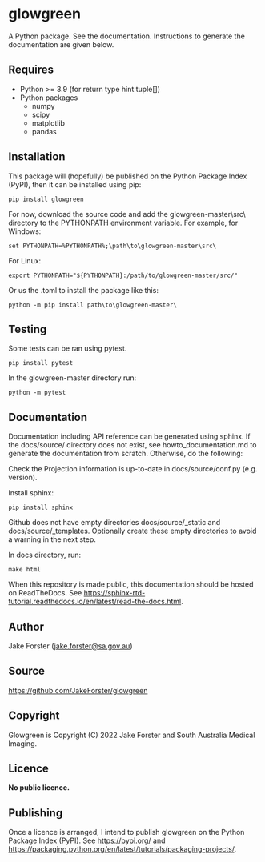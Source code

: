 # glowgreen
A Python package. See the documentation.
Instructions to generate the documentation are given below. 

## Requires
- Python >= 3.9 (for return type hint tuple[])
- Python packages
    - numpy
    - scipy
    - matplotlib
    - pandas

## Installation
This package will (hopefully) be published on the Python Package Index (PyPI), then it can be installed using pip:

    pip install glowgreen

For now, download the source code and add the glowgreen-master\src\ directory to the PYTHONPATH environment variable. For example, for Windows:

    set PYTHONPATH=%PYTHONPATH%;\path\to\glowgreen-master\src\

For Linux:

    export PYTHONPATH="${PYTHONPATH}:/path/to/glowgreen-master/src/"

Or us the .toml to install the package like this:

    python -m pip install path\to\glowgreen-master\

## Testing

Some tests can be ran using pytest.

    pip install pytest

In the glowgreen-master directory run:

    python -m pytest

## Documentation

Documentation including API reference can be generated using sphinx. 
If the docs/source/ directory does not exist, see howto_documentation.md to generate the documentation from scratch.
Otherwise, do the following:

Check the Projection information is up-to-date in docs/source/conf.py (e.g. version).

Install sphinx:

    pip install sphinx

Github does not have empty directories docs/source/_static and docs/source/_templates.
Optionally create these empty directories to avoid a warning in the next step.

In docs directory, run:

    make html

When this repository is made public, this documentation should be hosted on ReadTheDocs.
See https://sphinx-rtd-tutorial.readthedocs.io/en/latest/read-the-docs.html.

## Author

Jake Forster (jake.forster@sa.gov.au)

## Source 

https://github.com/JakeForster/glowgreen

## Copyright

Glowgreen is Copyright (C) 2022 Jake Forster and South Australia Medical Imaging.

## Licence

**No public licence.**

## Publishing

Once a licence is arranged, I intend to publish glowgreen on the Python Package Index (PyPI). 
See https://pypi.org/ and https://packaging.python.org/en/latest/tutorials/packaging-projects/.